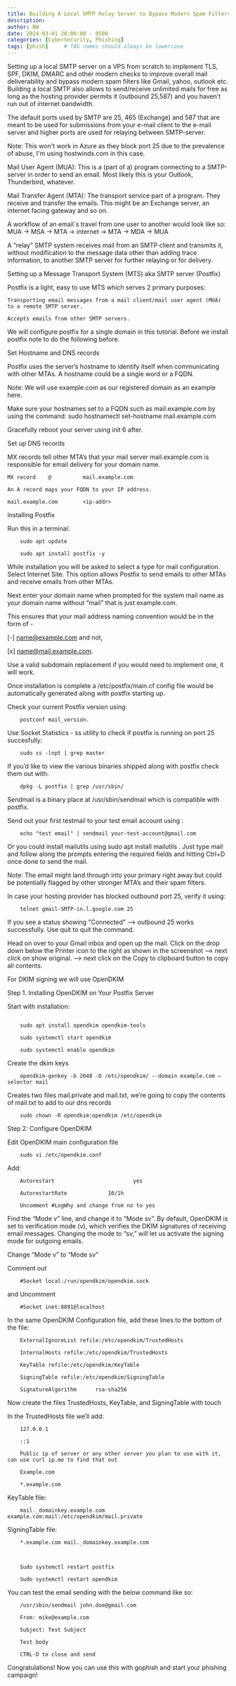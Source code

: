 ```yaml
---
title: Building A Local SMTP Relay Server to Bypass Modern Spam Filters
description:
author: BW
date: 2024-03-01 20:00:00 - 0500
categories: [CyberSecurity, Phishing]
tags: [phish]     # TAG names should always be lowercase
---
```



Setting up a local SMTP server on a VPS from scratch to implement TLS, SPF, DKIM, DMARC and other modern checks to improve overall mail deliverability and bypass modern spam filters like Gmail, yahoo, outlook etc. Building a local SMTP also allows to send/receive unlimited mails for free as long as the hosting provider permits it (outbound 25,587) and you haven’t run out of internet bandwidth.

The default ports used by SMTP are 25, 465 (Exchange) and 587 that are meant to be used for submissions from your e-mail client to the e-mail server and higher ports are used for relaying between SMTP-server.

Note: This won't work in Azure as they block port 25 due to the prevalence of abuse, I'm using hostwinds.com in this case.

Mail User Agent (MUA): This is a (part of a) program connecting to a SMTP-server in order to send an email. Most likely this is your Outlook, Thunderbird, whatever.

Mail Transfer Agent (MTA): The transport service part of a program. They receive and transfer the emails. This might be an Exchange server, an internet facing gateway and so on.

A workflow of an email´s travel from one user to another would look like so: MUA → MSA → MTA → internet → MTA → MDA → MUA

A “relay” SMTP system receives mail from an SMTP client and transmits it, without modification to the message data other than adding trace information, to another SMTP server for further relaying or for delivery.

Setting up a Message Transport System (MTS) aka SMTP server (Postfix)

Postfix is a light, easy to use MTS which serves 2 primary purposes:

    Transporting email messages from a mail client/mail user agent (MUA) to a remote SMTP server.

    Accepts emails from other SMTP servers.

We will configure postfix for a single domain in this tutorial. Before we install postfix note to do the following before.

Set Hostname and DNS records

Postfix uses the server’s hostname to identify itself when communicating with other MTAs. A hostname could be a single word or a FQDN.

Note: We will use example.com as our registered domain as an example here.

Make sure your hostnames set to a FQDN such as mail.example.com by using the command: sudo hostnamectl set-hostname mail.example.com

Gracefully reboot your server using init 6 after.

Set up DNS records

MX records tell other MTA’s that your mail server mail.example.com is responsible for email delivery for your domain name.


```
MX record    @       	mail.example.com

An A record maps your FQDN to your IP address.

mail.example.com    	<ip-addr>
```


Installing Postfix

Run this in a terminal:
```shell
    sudo apt update

    sudo apt install postfix -y
```
While installation you will be asked to select a type for mail configuration. Select Internet Site. This option allows Postfix to send emails to other MTAs and receive emails from other MTAs.



Next enter your domain name when prompted for the system mail name as your domain name without “mail” that is just example.com.

This ensures that your mail address naming convention would be in the form of -

[-] name@example.com and not,

[x] name@mail.example.com.

Use a valid subdomain replacement if you would need to implement one, it will work.



Once installation is complete a /etc/postfix/main.cf config file would be automatically generated along with postfix starting up.

Check your current Postfix version using:
```
    postconf mail_version.
```
Use Socket Statistics - ss utility to check if postfix is running on port 25 succesfully:
```
    sudo ss -lnpt | grep master
```
If you’d like to view the various binaries shipped along with postfix check them out with:
```
    dpkg -L postfix | grep /usr/sbin/
```
Sendmail is a binary place at /usr/sbin/sendmail which is compatible with postfix.

Send out your first testmail to your test email account using :
```
    echo "test email" | sendmail your-test-account@gmail.com
```
Or you could install mailutils using sudo apt install mailutils . Just type mail and follow along the prompts entering the required fields and hitting Ctrl+D once done to send the mail.

Note: The email might land through into your primary right away but could be potentially flagged by other stronger MTA’s and their spam filters.

In case your hosting provider has blocked outbound port 25, verify it using:
```
    telnet gmail-SMTP-in.l.google.com 25
```
If you see a status showing "Connected" --> outbound 25 works successfully. Use quit to quit the command.

Head on over to your Gmail inbox and open up the mail. Click on the drop down below the Printer icon to the right as shown in the screenshot –> next click on show original. –> next click on the Copy to clipboard button to copy all contents.



For DKIM signing we will use OpenDKIM

Step 1. Installing OpenDKIM on Your Postfix Server

Start with installation:
```

    sudo apt install opendkim opendkim-tools

    sudo systemctl start opendkim

    sudo systemctl enable opendkim
```
Create the dkim keys
```
    opendkim-genkey -b 2048 -D /etc/opendkim/ --domain example.com –selector mail
```
Creates two files mail.private and mail.txt, we’re going to copy the contents of mail.txt to add to our dns records
```
    sudo chown -R opendkim:opendkim /etc/opendkim
```
Step 2: Configure OpenDKIM

Edit OpenDKIM main configuration file
```
    sudo vi /etc/opendkim.conf
```
Add:
```
    Autorestart                     	yes

    AutorestartRate            	10/1h

    Uncomment #LogWhy and change from no to yes
```
Find the “Mode v” line, and change it to “Mode sv”. By default, OpenDKIM is set to verification mode (v), which verifies the DKIM signatures of receiving email messages. Changing the mode to “sv,” will let us activate the signing mode for outgoing emails.

Change “Mode v” to “Mode sv”

Comment out
```
    #Socket	local:/run/opendkim/opendkim.sock
```
and Uncomment
```
    #Socket	inet:8891@localhost
```
In the same OpenDKIM Configuration file, add these lines to the bottom of the file:
```
    ExternalIgnoreList refile:/etc/opendkim/TrustedHosts

    InternalHosts refile:/etc/opendkim/TrustedHosts

    KeyTable refile:/etc/opendkim/KeyTable

    SigningTable refile:/etc/opendkim/SigningTable

    SignatureAlgorithm     	rsa-sha256
```


Now create the files TrustedHosts, KeyTable, and SigningTable with touch

In the TrustedHosts file we’ll add:
```
    127.0.0.1

    ::1

    Public ip of server or any other server you plan to use with it, can use curl ip.me to find that out

    Example.com

    *.example.com
```
KeyTable file:
```
    mail._domainkey.example.com example.com:mail:/etc/opendkim/mail.private
```
SigningTable file:
```
    *.example.com mail._domainkey.example.com



    Sudo systemctl restart postfix

    Sudo systemctl restart opendkim
```


You can test the email sending with the below command like so:
```
    /usr/sbin/sendmail john.doe@gmail.com

    From: mike@example.com

    Subject: Test Subject

    Test body

    CTRL-D to close and send
```
Congratulations! Now you can use this with gophish and start your phishing campaign!
